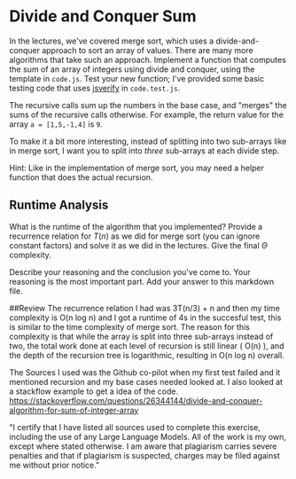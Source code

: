 # Divide and Conquer Sum

In the lectures, we've covered merge sort, which uses a divide-and-conquer
approach to sort an array of values. There are many more algorithms that take
such an approach. Implement a function that computes the sum of an array of
integers using divide and conquer, using the template in `code.js`. Test your
new function; I've provided some basic testing code that uses
[jsverify](https://jsverify.github.io/) in `code.test.js`.

The recursive calls sum up the numbers in the base case, and "merges" the sums
of the recursive calls otherwise. For example, the return value for the array `a
= [1,5,-1,4]` is `9`.

To make it a bit more interesting, instead of splitting into two sub-arrays like
in merge sort, I want you to split into *three* sub-arrays at each divide step.

Hint: Like in the implementation of merge sort, you may need a helper function
that does the actual recursion.

## Runtime Analysis

What is the runtime of the algorithm that you implemented? Provide a recurrence
relation for $T(n)$ as we did for merge sort (you can ignore constant factors)
and solve it as we did in the lectures. Give the final $\Theta$ complexity.

Describe your reasoning and the conclusion you've come to. Your reasoning is the
most important part. Add your answer to this markdown file.

##Review 
The recurrence relation I had was 3T(n/3) + n and then my time complexity is O(n log n) and I got a runtime of 4s in the succesful test, this is similar to the time complexity of merge sort. The reason for this complexity is that while the array is split into three sub-arrays instead of two, the total work done at each level of recursion is still linear ( O(n) ), and the depth of the recursion tree is logarithmic, resulting in  O(n log n)  overall.

The Sources I used was the Github co-pilot when my first test failed and it mentioned recursion and my base cases needed looked at. I also looked at a stackflow example to get a idea of the code. https://stackoverflow.com/questions/26344144/divide-and-conquer-algorithm-for-sum-of-integer-array 

"I certify that I have listed all sources used to complete this exercise, including the use of any Large Language Models. All of the work is my own, except where stated otherwise. I am aware that plagiarism carries severe penalties and that if plagiarism is suspected, charges may be filed against me without prior notice."
